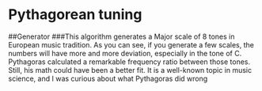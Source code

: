 # Pythagorean tuning
##Generator
###This algorithm generates a Major scale of 8 tones in European music tradition. As you can see, if you generate a few scales, the numbers will have more and more deviation, especially in the tone of C. Pythagoras calculated a remarkable frequency ratio between those tones. Still, his math could have been a better fit. It is a well-known topic in music science, and I was curious about what Pythagoras did wrong
